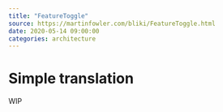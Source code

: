 ```yaml
---
title: "FeatureToggle"
source: https://martinfowler.com/bliki/FeatureToggle.html
date: 2020-05-14 09:00:00
categories: architecture
---
```

<h1>Simple translation</h1>
WIP